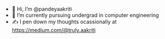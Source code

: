- 👋 Hi, I’m @pandeyaakriti
- 🌱 I’m currently pursuing undergrad in computer engineering
- ✍ I pen down my thoughts ocassionally at https://medium.com/@truly.aakriti


<!---
pandeyaakriti/pandeyaakriti is a ✨ special ✨ repository because its `README.md` (this file) appears on your GitHub profile.
You can click the Preview link to take a look at your changes.
--->
